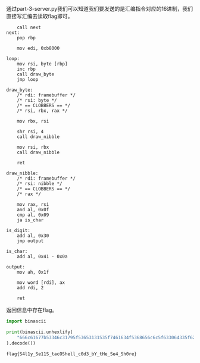 通过part-3-server.py我们可以知道我们要发送的是汇编指令对应的16进制，我们直接写汇编去读取flag即可。
```
    call next
next:
    pop rbp

    mov edi, 0xb8000

loop:
    mov rsi, byte [rbp]
    inc rbp
    call draw_byte
    jmp loop

draw_byte:
    /* rdi: framebuffer */
    /* rsi: byte */
    /* == CLOBBERS == */
    /* rsi, rbx, rax */

    mov rbx, rsi

    shr rsi, 4
    call draw_nibble

    mov rsi, rbx
    call draw_nibble

    ret

draw_nibble:
    /* rdi: framebuffer */
    /* rsi: nibble */
    /* == CLOBBERS == */
    /* rax */

    mov rax, rsi
    and al, 0x0f
    cmp al, 0x09
    ja is_char

is_digit:
    add al, 0x30
    jmp output

is_char:
    add al, 0x41 - 0x0a

output:
    mov ah, 0x1f

    mov word [rdi], ax
    add rdi, 2
    
    ret
```
返回信息中存在flag。

```python
import binascii

print(binascii.unhexlify(
    "666c61677b53346c31795f53653131535f7461634f5368656c6c5f633064335f62595f7448655f5365345f53683072657d"
).decode())
```

`flag{S4l1y_Se11S_tacOShell_c0d3_bY_tHe_Se4_Sh0re}`
